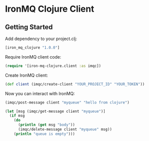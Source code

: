 # IronMQ Clojure Client

## Getting Started

Add dependency to your project.clj:

```clojure
[iron_mq_clojure "1.0.0"]
```

Require IronMQ client code:

```clojure
(require '[iron-mq-clojure.client :as imqc])
```

Create IronMQ client:

```clojure
(def client (imqc/create-client "YOUR_PROJECT_ID" "YOUR_TOKEN"))
```

Now you can interact with IronMQ:

```clojure
(imqc/post-message client "myqueue" "hello from clojure")

(let [msg (imqc/get-message client "myqueue")]
  (if msg
    (do
      (println (get msg "body"))
      (imqc/delete-message client "myqueue" msg))
    (println "queue is empty")))

```
